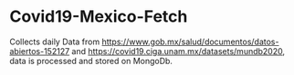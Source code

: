 # Covid19-Mexico-Fetch

Collects daily Data from https://www.gob.mx/salud/documentos/datos-abiertos-152127 and https://covid19.ciga.unam.mx/datasets/mundb2020, data is processed and stored on MongoDb.